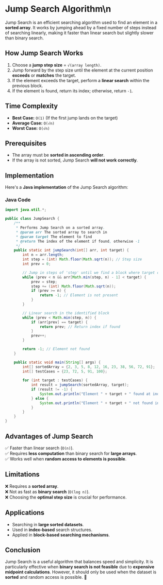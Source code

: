 # Jump Search Algorithm\n
Jump Search is an efficient searching algorithm used to find an element in a **sorted array**. It works by jumping ahead by a fixed number of steps instead of searching linearly, making it faster than linear search but slightly slower than binary search.

## **How Jump Search Works**
1. Choose a **jump step size** = `√(array length)`.
2. Jump forward by the step size until the element at the current position **exceeds** or **matches** the target.
3. If the element exceeds the target, perform a **linear search** within the previous block.
4. If the element is found, return its index; otherwise, return `-1`.

## **Time Complexity**
- **Best Case:** `O(1)` (If the first jump lands on the target)
- **Average Case:** `O(√n)`
- **Worst Case:** `O(√n)`

## **Prerequisites**
- The array must be **sorted in ascending order**.
- If the array is not sorted, Jump Search **will not work correctly**.

## **Implementation**
Here's a **Java implementation** of the Jump Search algorithm:

### **Java Code**
```java
import java.util.*;

public class JumpSearch {
    /**
     * Performs Jump Search on a sorted array.
     * @param arr The sorted array to search in
     * @param target The element to find
     * @return The index of the element if found, otherwise -1
     */
    public static int jumpSearch(int[] arr, int target) {
        int n = arr.length;
        int step = (int) Math.floor(Math.sqrt(n)); // Step size
        int prev = 0;

        // Jump in steps of 'step' until we find a block where target could be
        while (prev < n && arr[Math.min(step, n) - 1] < target) {
            prev = step;
            step += (int) Math.floor(Math.sqrt(n));
            if (prev >= n) {
                return -1; // Element is not present
            }
        }

        // Linear search in the identified block
        while (prev < Math.min(step, n)) {
            if (arr[prev] == target) {
                return prev; // Return index if found
            }
            prev++;
        }

        return -1; // Element not found
    }

    public static void main(String[] args) {
        int[] sortedArray = {2, 3, 5, 8, 12, 16, 23, 38, 56, 72, 91};
        int[] testCases = {23, 72, 5, 91, 100};
        
        for (int target : testCases) {
            int result = jumpSearch(sortedArray, target);
            if (result != -1) {
                System.out.println("Element " + target + " found at index: " + result);
            } else {
                System.out.println("Element " + target + " not found in the array.");
            }
        }
    }
}
```

## **Advantages of Jump Search**
✅ Faster than linear search (`O(n)`).  
✅ Requires **less computation** than binary search for **large arrays**.  
✅ Works well when **random access to elements is possible**.

## **Limitations**
❌ Requires a **sorted array**.  
❌ Not as fast as **binary search** (`O(log n)`).  
❌ Choosing the **optimal step size** is crucial for performance.

## **Applications**
- Searching in **large sorted datasets**.
- Used in **index-based** search structures.
- Applied in **block-based searching mechanisms**.

## **Conclusion**
Jump Search is a useful algorithm that balances speed and simplicity. It is particularly effective when **binary search is not feasible** due to **expensive midpoint calculations**. However, it should only be used when the dataset is **sorted** and random access is possible. 🚀